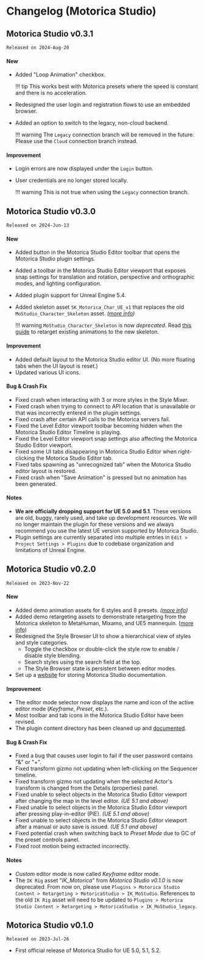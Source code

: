 # Changelog (Motorica Studio)
## Motorica Studio v0.3.1
`Released on 2024-Aug-20`

#### New
- Added "Loop Animation" checkbox.

    !!! tip
        This works best with Motorica presets where the speed is constant and there is no acceleration.

- Redesigned the user login and registration flows to use an embedded browser.
- Added an option to switch to the legacy, non-cloud backend.

    !!! warning
        The `Legacy` connection branch will be removed in the future. Please use the `Cloud` connection branch instead.

#### Improvement
- Login errors are now displayed under the `Login` button.
- User credentials are no longer stored locally.

    !!! warning
        This is not true when using the `Legacy` connection branch.

## Motorica Studio v0.3.0
`Released on 2024-Jun-13`

#### New
- Added button in the Motorica Studio Editor toolbar that opens the Motorica Studio plugin settings.
- Added a toolbar in the Motorica Studio Editor viewport that exposes snap settings for translation and rotation, perspective and orthographic modes, and lighting configuration.
- Added plugin support for Unreal Engine 5.4.
- Added skeleton asset `SK_Motorica_Char_UE_v1` that replaces the old `MoStudio_Character_Skeleton` asset. *([more info](get-started/included-assets.md#characters))*

    !!! warning
        `MoStudio_Character_Skeleton` is now *deprecated*. Read [this guide](how-to-guides/migrate-to-030.md) to retarget existing animations to the new skeleton.

#### Improvement
- Added default layout to the Motorica Studio editor UI. (No more floating tabs when the UI layout is reset.)
- Updated various UI icons.

#### Bug & Crash Fix
- Fixed crash when interacting with 3 or more styles in the Style Mixer.
- Fixed crash when trying to connect to API location that is unavailable or that was incorrectly entered in the plugin settings.
- Fixed crash after certain API calls to the Motorica servers fail.
- Fixed the Level Editor viewport toolbar becoming hidden when the Motorica Studio Editor Timeline is playing.
- Fixed the Level Editor viewport snap settings also affecting the Motorica Studio Editor viewport.
- Fixed some UI tabs disappearing in Motorica Studio Editor when right-clicking the Motorica Studio Editor tab.
- Fixed tabs spawning as "unrecognized tab" when the Motorica Studio editor layout is restored.
- Fixed crash when "Save Animation" is pressed but no animation has been generated.

#### Notes
- **We are officially dropping support for UE 5.0 and 5.1**. These versions are old, buggy, rarely used, and take up development resources. We will no longer maintain the plugin for these versions and we always recommend you use the latest UE version supported by Motorica Studio.
- Plugin settings are currently separated into multiple entries in `Edit > Project Settings > Plugins` due to codebase organization and limitations of Unreal Engine.

## Motorica Studio v0.2.0
`Released on 2023-Nov-22`

#### New
- Added demo animation assets for 6 styles and 8 presets. *([more info](get-started/included-assets.md#animations))*
- Added demo retargeting assets to demonstrate retargeting from the Motorica skeleton to MetaHuman, Mixamo, and UE5 mannequin. ([more info](get-started/retargeting.md#assets))
- Redesigned the Style Browser UI to show a hierarchical view of styles and style categories.
    - Toggle the checkbox or double-click the style row to enable / disable style blending.
    - Search styles using the search field at the top.
    - The Style Browser state is persistent between editor modes.
- Set up a [website](https://mostudiodocs.pages.dev/) for storing Motorica Studio documentation.

#### Improvement
- The editor mode selector now displays the name and icon of the active editor mode (*Keyframe*, *Preset*, etc.).
- Most toolbar and tab icons in the Motorica Studio Editor have been revised.
- The plugin content directory has been cleaned up and [documented](get-started/included-assets.md).

#### Bug & Crash Fix
- Fixed a bug that causes user login to fail if the user password contains "&" or "+".
- Fixed transform gizmo not updating when left-clicking on the Sequencer timeline.
- Fixed transform gizmo not updating when the selected Actor's transform is changed from the Details (properties) panel.
- Fixed unable to select objects in the Motorica Studio Editor viewport after changing the map in the level editor. *(UE 5.1 and above)*
- Fixed unable to select objects in the Motorica Studio Editor viewport after pressing play-in-editor (PIE). *(UE 5.1 and above)*
- Fixed unable to select objects in the Motorica Studio Editor viewport after a manual or auto save is issued. *(UE 5.1 and above)*
- Fixed potential crash when switching back to *Preset Mode* due to GC of the preset controls panel.
- Fixed root motion being extracted incorrectly.

#### Notes
- *Custom* editor mode is now called *Keyframe* editor mode.
- The `IK Rig` asset "*IK_Motorica*" from *Motorica Studio v0.1.0* is now deprecated. From now on, please use `Plugins > Motorica Studio Content > Retargeting > MotoricaStudio > IK_MoStudio`. References to the old `IK Rig` asset will need to be updated to `Plugins > Motorica Studio Content > Retargeting > MotoricaStudio > IK_MoStudio_legacy`.

## Motorica Studio v0.1.0
`Released on 2023-Jul-26`

- First official release of Motorica Studio for UE 5.0, 5.1, 5.2.